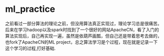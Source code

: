 # ml_practice
之前看过一部分算法的理论之前，但没用算法真正实现过，理论学习总是很痛苦。后来在学习hadoop以及spark时找到了一个很好的网站ApacheCN，看了入门的算法实现后，自己再实现一遍，虽然是依葫芦画瓢，但自己还是带着思考去做的，也fork了ApacheCN的ML project，总之算法学习是个过程，现在就是记录一下这个学习的过程,打好基础.
